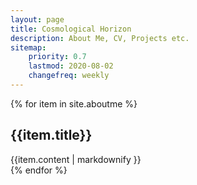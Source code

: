 ```yaml
---
layout: page
title: Cosmological Horizon
description: About Me, CV, Projects etc.
sitemap:
    priority: 0.7
    lastmod: 2020-08-02
    changefreq: weekly
---
```


{% for item in site.aboutme %}
  <section class="post" id="{{item.identifier}}">
    <div class="box" >
      <h2>{{item.title}} </h2>
      {{item.content | markdownify }}
      </div>
  </section>
{% endfor %}
